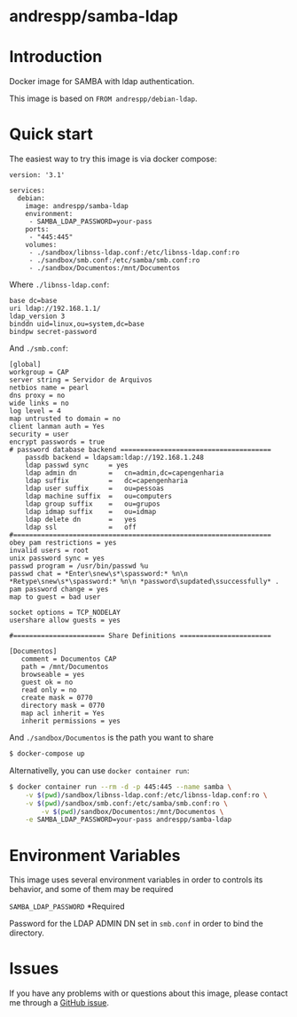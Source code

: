 andrespp/samba-ldap
===================

# Introduction

Docker image for SAMBA with ldap authentication.

This image is based on `FROM andrespp/debian-ldap`.

# Quick start

The easiest way to try this image is via docker compose:

```
version: '3.1'

services:
  debian:
    image: andrespp/samba-ldap
    environment:
     - SAMBA_LDAP_PASSWORD=your-pass
    ports:
     - "445:445"
    volumes:
     - ./sandbox/libnss-ldap.conf:/etc/libnss-ldap.conf:ro
     - ./sandbox/smb.conf:/etc/samba/smb.conf:ro
     - ./sandbox/Documentos:/mnt/Documentos
```

Where `./libnss-ldap.conf`:

```
base dc=base
uri ldap://192.168.1.1/
ldap_version 3
binddn uid=linux,ou=system,dc=base
bindpw secret-password
```

And `./smb.conf`:

```
[global]
workgroup = CAP
server string = Servidor de Arquivos
netbios name = pearl
dns proxy = no
wide links = no
log level = 4
map untrusted to domain = no
client lanman auth = Yes
security = user
encrypt passwords = true
# password database backend ======================================
	passdb backend = ldapsam:ldap://192.168.1.248
	ldap passwd sync     = yes
	ldap admin dn        =   cn=admin,dc=capengenharia
	ldap suffix          =   dc=capengenharia
	ldap user suffix     =   ou=pessoas
	ldap machine suffix  =   ou=computers
	ldap group suffix    =   ou=grupos
	ldap idmap suffix    =   ou=idmap
	ldap delete dn       =   yes
	ldap ssl             =   off
#=================================================================
obey pam restrictions = yes
invalid users = root
unix password sync = yes
passwd program = /usr/bin/passwd %u
passwd chat = *Enter\snew\s*\spassword:* %n\n *Retype\snew\s*\spassword:* %n\n *password\supdated\ssuccessfully* .
pam password change = yes
map to guest = bad user

socket options = TCP_NODELAY
usershare allow guests = yes

#======================= Share Definitions =======================

[Documentos]
   comment = Documentos CAP
   path = /mnt/Documentos
   browseable = yes
   guest ok = no
   read only = no
   create mask = 0770
   directory mask = 0770
   map acl inherit = Yes
   inherit permissions = yes
```

And `./sandbox/Documentos` is the path you want to share

```bash
$ docker-compose up
```

Alternativelly, you can use `docker container run`:

```bash
$ docker container run --rm -d -p 445:445 --name samba \
	-v $(pwd)/sandbox/libnss-ldap.conf:/etc/libnss-ldap.conf:ro \
	-v $(pwd)/sandbox/smb.conf:/etc/samba/smb.conf:ro \
        -v $(pwd)/sandbox/Documentos:/mnt/Documentos \
	-e SAMBA_LDAP_PASSWORD=your-pass andrespp/samba-ldap
```


# Environment Variables

This image uses several environment variables in order to controls its behavior,
and some of them may be required

`SAMBA_LDAP_PASSWORD` *Required

Password for the LDAP ADMIN DN set in `smb.conf` in order to bind the directory.

# Issues

If you have any problems with or questions about this image, please contact me
through a [GitHub issue](https://github.com/andrespp/docker-samba-ldap/issues).
